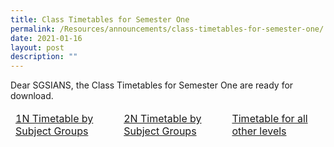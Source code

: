 ```yaml
---
title: Class Timetables for Semester One
permalink: /Resources/announcements/class-timetables-for-semester-one/
date: 2021-01-16
layout: post
description: ""
---
```

Dear SGSIANS, the Class Timetables for Semester One are ready for download.

<table>
<thead>
  <tr>
    <td><a href="/files/Announcement/Term1%202021/Updated-1N-Timetable-by-Subject-Groups-15-Jan-2021.pdf">1N Timetable by Subject Groups</a></td>
    <td><a href="/files/Announcement/Term1%202021/Updated-2N-Timetable-by-Subject-Groups-15-Jan-2021.pdf">2N Timetable by Subject Groups</a></td>
    <td><a href="/files/Announcement/Term1%202021/2021-Term-1-Class-Timetable-Start-Week-4.pdf">Timetable for all other levels</a></td>
  </tr>
</thead>
</table>